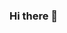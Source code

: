 ### Hi there 👋

<!--
**singhpragya123/singhpragya123** is a ✨ _special_ ✨ repository because its `README.md` (this file) appears on your GitHub profile.

Here are some ideas to get you started:

- 🔭 I’m currently working on ...Flutter
- 🌱 I’m currently learning ...Java
- 🤔 I’m looking for help with ...MERN stack  
- 📫 How to reach me: ...my mail id
- 😄 Pronouns: ...She/her
- ⚡ Fun fact: ...I am a nerd!!
-->
